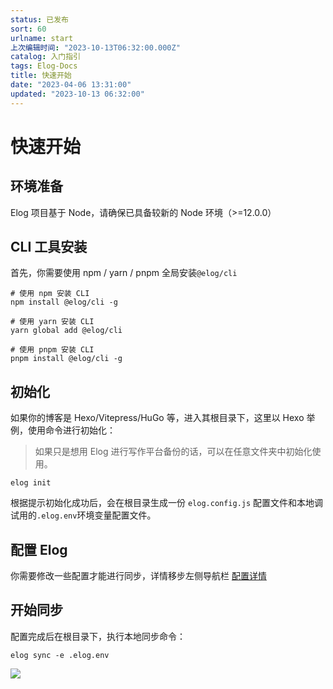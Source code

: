 ```yaml
---
status: 已发布
sort: 60
urlname: start
上次编辑时间: "2023-10-13T06:32:00.000Z"
catalog: 入门指引
tags: Elog-Docs
title: 快速开始
date: "2023-04-06 13:31:00"
updated: "2023-10-13 06:32:00"
---
```


# 快速开始

## 环境准备

Elog 项目基于 Node，请确保已具备较新的 Node 环境（>=12.0.0）

## CLI 工具安装

首先，你需要使用 npm / yarn / pnpm 全局安装`@elog/cli`

```shell
# 使用 npm 安装 CLI
npm install @elog/cli -g

# 使用 yarn 安装 CLI
yarn global add @elog/cli

# 使用 pnpm 安装 CLI
pnpm install @elog/cli -g
```

## 初始化

如果你的博客是 Hexo/Vitepress/HuGo 等，进入其根目录下，这里以 Hexo 举例，使用命令进行初始化：

> 如果只是想用 Elog 进行写作平台备份的话，可以在任意文件夹中初始化使用。

```shell
elog init
```

根据提示初始化成功后，会在根目录生成一份 `elog.config.js` 配置文件和本地调试用的`.elog.env`环境变量配置文件。

## 配置 Elog

你需要修改一些配置才能进行同步，详情移步左侧导航栏 [配置详情](/notion/config-catalog)

## 开始同步

配置完成后在根目录下，执行本地同步命令：

```shell
elog sync -e .elog.env
```

![](https://blogimagesrep-1257180516.cos.ap-guangzhou.myqcloud.com/elog-docs-images/0851e0076e8ab0aea9a403825dc37d7c.png)
